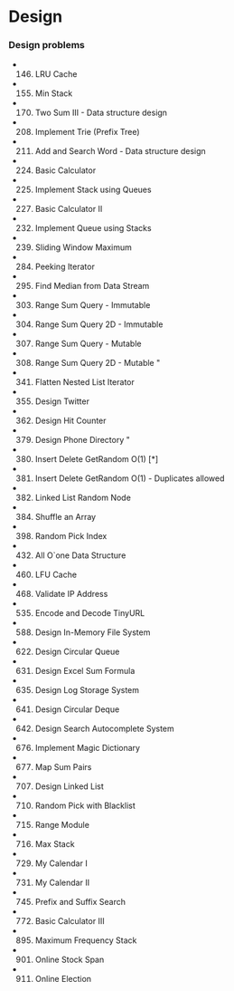 # Design

### Design problems
-	146. LRU Cache
-	155. Min Stack
-	170. Two Sum III - Data structure design
-	208. Implement Trie (Prefix Tree)
-	211. Add and Search Word - Data structure design
-	224. Basic Calculator
-	225. Implement Stack using Queues
-	227. Basic Calculator II
-	232. Implement Queue using Stacks
-	239. Sliding Window Maximum
-	284. Peeking Iterator
-	295. Find Median from Data Stream
-	303. Range Sum Query - Immutable
-	304. Range Sum Query 2D - Immutable 
-	307. Range Sum Query - Mutable 
-	308. Range Sum Query 2D - Mutable "
-	341. Flatten Nested List Iterator
-	355. Design Twitter
-	362. Design Hit Counter
-	379. Design Phone Directory "
-	380. Insert Delete GetRandom O(1)   [*]
-	381. Insert Delete GetRandom O(1) - Duplicates allowed
-	382. Linked List Random Node
-	384. Shuffle an Array
-	398. Random Pick Index
-	432. All O`one Data Structure
-	460. LFU Cache
-	468. Validate IP Address 
-	535. Encode and Decode TinyURL
-	588. Design In-Memory File System
-	622. Design Circular Queue
-	631. Design Excel Sum Formula 
- 635. Design Log Storage System
-	641. Design Circular Deque
-	642. Design Search Autocomplete System
-	676. Implement Magic Dictionary
-	677. Map Sum Pairs
-	707. Design Linked List
-	710. Random Pick with Blacklist
-	715. Range Module
-	716. Max Stack
-	729. My Calendar I
-	731. My Calendar II
-	745. Prefix and Suffix Search
-	772. Basic Calculator III
-	895. Maximum Frequency Stack
-	901. Online Stock Span
-	911. Online Election